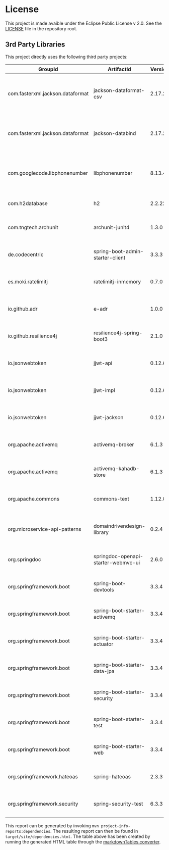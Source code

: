 # License

This project is made avaible under the Eclipse Public License v 2.0. See the [LICENSE](../LICENSE.md) file in the repository root.

## 3rd Party Libraries

This project directly uses the following third party projects:

| GroupId                          | ArtifactId                           | Version   | Type | License                                  | Optional |
|----------------------------------|--------------------------------------|-----------|------|------------------------------------------|----------|
| com.fasterxml.jackson.dataformat | jackson-dataformat-csv               | 2.17.2    | jar  | The Apache Software License, Version 2.0 | No       |
| com.fasterxml.jackson.dataformat | jackson-databind                     | 2.17.2    | jar  | The Apache Software License, Version 2.0 | No       |
| com.googlecode.libphonenumber    | libphonenumber                       | 8.13.47   | jar  | The Apache Software License, Version 2.0 | No       |
| com.h2database                   | h2                                   | 2.2.224   | jar  | MPL 2.0 or EPL 1.0                       | No       |
| com.tngtech.archunit             | archunit-junit4                      | 1.3.0     | jar  | Apache License, Version 2.0              | No       |
| de.codecentric                   | spring-boot-admin-starter-client     | 3.3.3     | jar  | Apache License, Version 2.0              | No       |
| es.moki.ratelimitj               | ratelimitj-inmemory                  | 0.7.0     | jar  | Apache License Version 2.0               | No       |
| io.github.adr                    | e-adr                                | 1.0.0     | jar  | Eclipse Public License - v 2.0           | No       |
| io.github.resilience4j           | resilience4j-spring-boot3            | 2.1.0     | jar  | Apache License, Version 2.0              | No       |
| io.jsonwebtoken                  | jjwt-api                             | 0.12.6    | jar  | Apache License, Version 2.0              | No       |
| io.jsonwebtoken                  | jjwt-impl                            | 0.12.6    | jar  | Apache License, Version 2.0              | No       |
| io.jsonwebtoken                  | jjwt-jackson                         | 0.12.6    | jar  | Apache License, Version 2.0              | No       |
| org.apache.activemq              | activemq-broker                      | 6.1.3     | jar  | Apache License, Version 2.0              | No       |
| org.apache.activemq              | activemq-kahadb-store                | 6.1.3     | jar  | Apache License, Version 2.0              | No       |
| org.apache.commons               | commons-text                         | 1.12.0    | jar  | Apache License, Version 2.0              | No       |
| org.microservice-api-patterns    | domaindrivendesign-library           | 0.2.4     | jar  | Eclipse Public License, Version 2.0      | No       |
| org.springdoc                    | springdoc-openapi-starter-webmvc-ui  | 2.6.0     | jar  | Apache License, Version 2.0              | No       |
| org.springframework.boot         | spring-boot-devtools                 | 3.3.4     | jar  | Apache License, Version 2.0              | Yes      |
| org.springframework.boot         | spring-boot-starter-activemq         | 3.3.4     | jar  | Apache License, Version 2.0              | No       |
| org.springframework.boot         | spring-boot-starter-actuator         | 3.3.4     | jar  | Apache License, Version 2.0              | No       |
| org.springframework.boot         | spring-boot-starter-data-jpa         | 3.3.4     | jar  | Apache License, Version 2.0              | No       |
| org.springframework.boot         | spring-boot-starter-security         | 3.3.4     | jar  | Apache License, Version 2.0              | No       |
| org.springframework.boot         | spring-boot-starter-test             | 3.3.4     | jar  | Apache License, Version 2.0              | No       |
| org.springframework.boot         | spring-boot-starter-web              | 3.3.4     | jar  | Apache License, Version 2.0              | No       |
| org.springframework.hateoas      | spring-hateoas                       | 2.3.3     | jar  | Apache License, Version 2.0              | No       |
| org.springframework.security     | spring-security-test                 | 6.3.3     | jar  | Apache License, Version 2.0              | No       |


This report can be generated by invoking `mvn project-info-reports:dependencies`. The resulting report can then be found in `target/site/dependencies.html`. The table above has been created by running the generated HTML table through the [markdownTables converter](https://jmalarcon.github.io/markdowntables/).